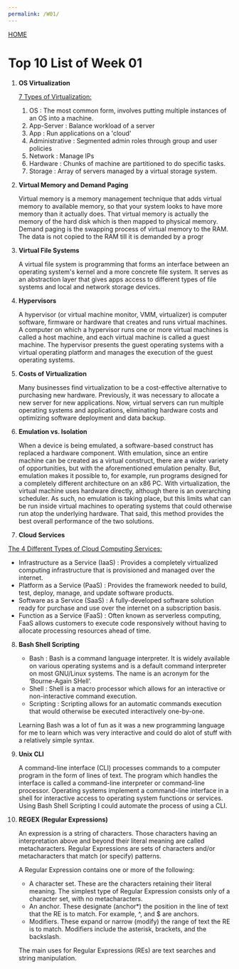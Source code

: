 ```yaml
---
permalink: /W01/
---
```


[HOME](../)

# Top 10 List of Week 01

1. **OS Virtualization**

   <u>7 Types of Virtualization:</u>

   1. OS : The most common form, involves putting multiple instances of an OS into a machine.
   2. App-Server : Balance workload of a server
   3. App : Run applications on a 'cloud'
   4. Administrative : Segmented admin roles through group and user policies
   5. Network : Manage IPs
   6. Hardware : Chunks of machine are partitioned to do specific tasks.
   7. Storage : Array of servers managed by a virtual storage system.

2. **Virtual Memory and Demand Paging**

   Virtual memory is a memory management technique that adds virtual memory to available memory, so that your system looks to have more memory than it actually does. That virtual memory is actually the memory of the hard disk which is then mapped to physical memory. Demand paging is the swapping process of virtual memory to the RAM. The data is not copied to the RAM till it is demanded by a progr

3. **Virtual File Systems**

   A virtual file system is programming that forms an interface between an operating system's kernel and a more concrete file system. It serves as an abstraction layer that gives apps access to different types of file systems and local and network storage devices. 

4. **Hypervisors**

   A hypervisor (or virtual machine monitor, VMM, virtualizer) is computer software, firmware or hardware that creates and runs virtual machines. A computer on which a hypervisor runs one or more virtual machines is called a host machine, and each virtual machine is called a guest machine. The hypervisor presents the guest operating systems with a virtual operating platform and manages the execution of the guest operating systems.

5. **Costs of Virtualization**

   Many businesses find virtualization to be a cost-effective alternative to purchasing new hardware. Previously, it was necessary to allocate a new server for new applications. Now, virtual servers can run multiple operating systems and applications, eliminating hardware costs and optimizing software deployment and data backup.

6. **Emulation vs. Isolation**

   When a device is being emulated, a software-based construct has replaced a hardware component. With emulation, since an entire machine can be created as a virtual construct, there are a wider variety of opportunities, but with the aforementioned emulation penalty. But, emulation makes it possible to, for example, run programs designed for a completely different architecture on an x86 PC. With virtualization, the virtual machine uses hardware directly, although there is an overarching scheduler. As such, no emulation is taking place, but this limits what can be run inside virtual machines to operating systems that could otherwise run atop the underlying hardware. That said, this method provides the best overall performance of the two solutions.

7.  **Cloud Services**

   <u>The 4 Different Types of Cloud Computing Services:</u>

   - Infrastructure as a Service (IaaS) : Provides a completely virtualized computing infrastructure that is provisioned and managed over the internet.
   - Platform as a Service (PaaS) :  Provides the framework needed to build, test, deploy, manage, and update software products.
   - Software as a Service (SaaS) : A fully-developed software solution ready for purchase and use over the internet on a subscription basis.
   - Function as a Service (FaaS) : Often known as serverless computing, FaaS allows customers to execute code responsively without having to allocate processing resources ahead of time.

8. **Bash Shell Scripting**

   - Bash : Bash is a command language interpreter. It is widely available on various operating systems and is a default command interpreter on most GNU/Linux systems. The name is an acronym for the ‘Bourne-Again SHell’.
   - Shell : Shell is a macro processor which allows for an interactive or non-interactive command execution.
   - Scripting : Scripting allows for an automatic commands execution that would otherwise be executed interactively one-by-one.

   Learning Bash was a lot of fun as it was a new programming language for me to learn which was very interactive and could do alot of stuff with a relatively simple syntax.

9. **Unix CLI**

   A command-line interface (CLI) processes commands to a computer program in the form of lines of text. The program which handles the interface is called a command-line interpreter or command-line processor. Operating systems implement a command-line interface in a shell for interactive access to operating system functions or services. Using Bash Shell Scripting I could automate the process of using a CLI.

10. **REGEX (Regular Expressions)**

    An expression is a string of characters. Those characters having an interpretation above and beyond their literal meaning are called metacharacters. Regular Expressions are sets of characters and/or metacharacters that match (or specify) patterns.

    A Regular Expression contains one or more of the following:

    - A character set. These are the characters retaining their literal meaning. The simplest type of Regular Expression consists only of a character set, with no metacharacters.
    - An anchor. These designate (anchor*) the position in the line of text that the RE is to match. For example, ^, and $ are anchors.
    - Modifiers. These expand or narrow (modify) the range of text the RE is to match. Modifiers include the asterisk, brackets, and the backslash.

    The main uses for Regular Expressions (REs) are text searches and string manipulation.
